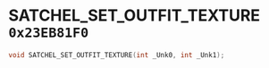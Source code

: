 # SATCHEL_SET_OUTFIT_TEXTURE `0x23EB81F0`

```cpp
void SATCHEL_SET_OUTFIT_TEXTURE(int _Unk0, int _Unk1);
```